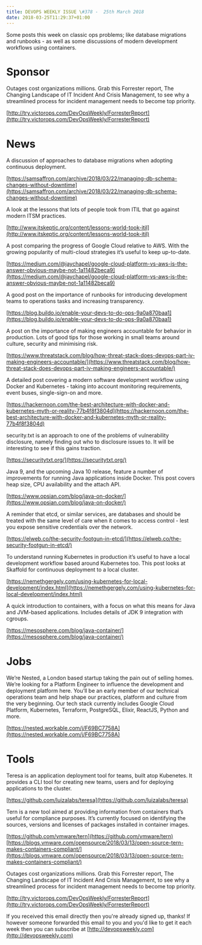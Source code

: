 ```yaml
---
title: DEVOPS WEEKLY ISSUE \#378 -  25th March 2018 
date: 2018-03-25T11:29:37+01:00
---
```


Some posts this week on classic ops problems; like database migrations and runbooks - as well as some discussions of modern development workflows using containers.


Sponsor
======

Outages cost organizations millions. Grab this Forrester report, The Changing Landscape of IT Incident And Crisis Management, to see why a streamlined process for incident management needs to become top priority.

[http://try.victorops.com/DevOpsWeekly/ForresterReport](http://try.victorops.com/DevOpsWeekly/ForresterReport)


News
====

A discussion of approaches to database migrations when adopting continuous deployment.

[https://samsaffron.com/archive/2018/03/22/managing-db-schema-changes-without-downtime](https://samsaffron.com/archive/2018/03/22/managing-db-schema-changes-without-downtime)


A look at the lessons that lots of people took from ITIL that go against modern ITSM practices.

[http://www.itskeptic.org/content/lessons-world-took-itil](http://www.itskeptic.org/content/lessons-world-took-itil)


A post comparing the progress of Google Cloud relative to AWS. With the growing popularity of multi-cloud strategies it’s useful to keep up-to-date.

[https://medium.com/@jaychapel/google-cloud-platform-vs-aws-is-the-answer-obvious-maybe-not-1a11482beca9](https://medium.com/@jaychapel/google-cloud-platform-vs-aws-is-the-answer-obvious-maybe-not-1a11482beca9)


A good post on the importance of runbooks for introducing development teams to operations tasks and increasing transparency.

[https://blog.buildo.io/enable-your-devs-to-do-ops-9a0a870baa1](https://blog.buildo.io/enable-your-devs-to-do-ops-9a0a870baa1)


A post on the importance of making engineers accountable for behavior in production. Lots of good tips for those working in small teams around culture, security and minimising risk.

[https://www.threatstack.com/blog/how-threat-stack-does-devops-part-iv-making-engineers-accountable/](https://www.threatstack.com/blog/how-threat-stack-does-devops-part-iv-making-engineers-accountable/)


A detailed post covering a modern software development workflow using Docker and Kubernetes - taking into account monitoring requirements, event buses, single-sign-on and more.

[https://hackernoon.com/the-best-architecture-with-docker-and-kubernetes-myth-or-reality-77b4f8f3804d](https://hackernoon.com/the-best-architecture-with-docker-and-kubernetes-myth-or-reality-77b4f8f3804d)


security.txt is an approach to one of the problems of vulnerability disclosure, namely finding out who to disclosure issues to. It will be interesting to see if this gains traction.

[https://securitytxt.org/](https://securitytxt.org/)


Java 9, and the upcoming Java 10 release, feature a number of improvements for running Java applications inside Docker. This post covers heap size, CPU availability and the attach API.

[https://www.opsian.com/blog/java-on-docker/](https://www.opsian.com/blog/java-on-docker/)


A reminder that etcd, or similar services, are databases and should be treated with the same level of care when it comes to access control - lest you expose sensitive credentials over the network.

[https://elweb.co/the-security-footgun-in-etcd/](https://elweb.co/the-security-footgun-in-etcd/)


To understand running Kubernetes in production it’s useful to have a local development workflow based around Kubernetes too. This post looks at Skaffold for continuous deployment to a local cluster.

[https://nemethgergely.com/using-kubernetes-for-local-development/index.html](https://nemethgergely.com/using-kubernetes-for-local-development/index.html)


A quick introduction to containers, with a focus on what this means for Java and JVM-based applications. Includes details of JDK 9 integration with cgroups.

[https://mesosphere.com/blog/java-container/](https://mesosphere.com/blog/java-container/)


Jobs
====

We’re Nested, a London based startup taking the pain out of selling homes. We’re looking for a Platform Engineer to influence the development and deployment platform here. You’ll be an early member of our technical operations team and help shape our practices, platform and culture from the very beginning.  Our tech stack currently includes Google Cloud Platform, Kubernetes, Terraform, PostgreSQL, Elixir, ReactJS, Python and more.

[https://nested.workable.com/j/F69BC7758A](https://nested.workable.com/j/F69BC7758A)


Tools
=====

Teresa is an application deployment tool for teams, built atop Kubenetes. It provides a CLI tool for creating new teams, users and for deploying applications to the cluster.

[https://github.com/luizalabs/teresa](https://github.com/luizalabs/teresa)


Tern is a new tool aimed at providing information from containers that’s useful for compliance purposes. It’s currently focused on identifying the sources, versions and licenses of packages installed in container images.

[https://github.com/vmware/tern](https://github.com/vmware/tern)
[https://blogs.vmware.com/opensource/2018/03/13/open-source-tern-makes-containers-compliant/](https://blogs.vmware.com/opensource/2018/03/13/open-source-tern-makes-containers-compliant/)



Outages cost organizations millions. Grab this Forrester report, The Changing Landscape of IT Incident And Crisis Management, to see why a streamlined process for incident management needs to become top priority.

[http://try.victorops.com/DevOpsWeekly/ForresterReport](http://try.victorops.com/DevOpsWeekly/ForresterReport)


If you received this email directly then you're already signed up, thanks! If however someone forwarded this email to you and you'd like to get it each week then you can subscribe at [http://devopsweekly.com](http://devopsweekly.com)


